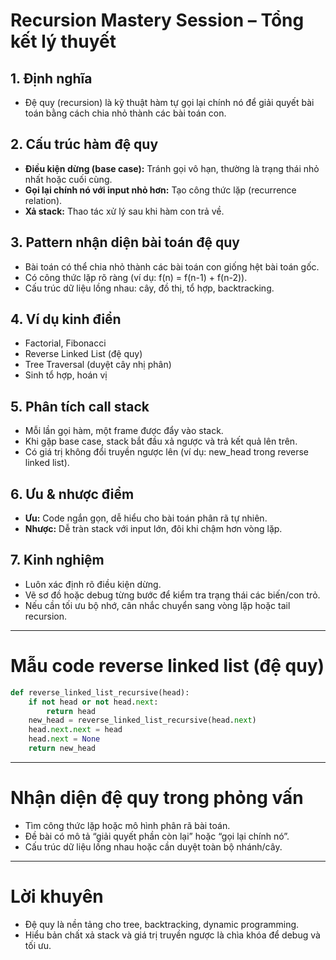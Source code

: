 # Recursion Mastery Session – Tổng kết lý thuyết

## 1. Định nghĩa
- Đệ quy (recursion) là kỹ thuật hàm tự gọi lại chính nó để giải quyết bài toán bằng cách chia nhỏ thành các bài toán con.

## 2. Cấu trúc hàm đệ quy
- **Điều kiện dừng (base case):** Tránh gọi vô hạn, thường là trạng thái nhỏ nhất hoặc cuối cùng.
- **Gọi lại chính nó với input nhỏ hơn:** Tạo công thức lặp (recurrence relation).
- **Xả stack:** Thao tác xử lý sau khi hàm con trả về.

## 3. Pattern nhận diện bài toán đệ quy
- Bài toán có thể chia nhỏ thành các bài toán con giống hệt bài toán gốc.
- Có công thức lặp rõ ràng (ví dụ: f(n) = f(n-1) + f(n-2)).
- Cấu trúc dữ liệu lồng nhau: cây, đồ thị, tổ hợp, backtracking.

## 4. Ví dụ kinh điển
- Factorial, Fibonacci
- Reverse Linked List (đệ quy)
- Tree Traversal (duyệt cây nhị phân)
- Sinh tổ hợp, hoán vị

## 5. Phân tích call stack
- Mỗi lần gọi hàm, một frame được đẩy vào stack.
- Khi gặp base case, stack bắt đầu xả ngược và trả kết quả lên trên.
- Có giá trị không đổi truyền ngược lên (ví dụ: new_head trong reverse linked list).

## 6. Ưu & nhược điểm
- **Ưu:** Code ngắn gọn, dễ hiểu cho bài toán phân rã tự nhiên.
- **Nhược:** Dễ tràn stack với input lớn, đôi khi chậm hơn vòng lặp.

## 7. Kinh nghiệm
- Luôn xác định rõ điều kiện dừng.
- Vẽ sơ đồ hoặc debug từng bước để kiểm tra trạng thái các biến/con trỏ.
- Nếu cần tối ưu bộ nhớ, cân nhắc chuyển sang vòng lặp hoặc tail recursion.

---

# Mẫu code reverse linked list (đệ quy)
```python
def reverse_linked_list_recursive(head):
    if not head or not head.next:
        return head
    new_head = reverse_linked_list_recursive(head.next)
    head.next.next = head
    head.next = None
    return new_head
```

---

# Nhận diện đệ quy trong phỏng vấn
- Tìm công thức lặp hoặc mô hình phân rã bài toán.
- Đề bài có mô tả “giải quyết phần còn lại” hoặc “gọi lại chính nó”.
- Cấu trúc dữ liệu lồng nhau hoặc cần duyệt toàn bộ nhánh/cây.

---

# Lời khuyên
- Đệ quy là nền tảng cho tree, backtracking, dynamic programming.
- Hiểu bản chất xả stack và giá trị truyền ngược là chìa khóa để debug và tối ưu.
